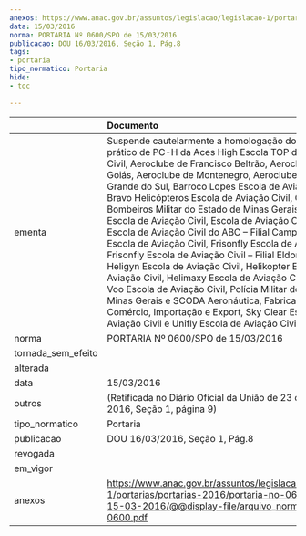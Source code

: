 ```yaml
---
anexos: https://www.anac.gov.br/assuntos/legislacao/legislacao-1/portarias/portarias-2016/portaria-no-0600-spo-de-15-03-2016/@@display-file/arquivo_norma/PA2016-0600.pdf
data: 15/03/2016
norma: PORTARIA Nº 0600/SPO de 15/03/2016
publicacao: DOU 16/03/2016, Seção 1, Pág.8
tags:
- portaria
tipo_normatico: Portaria
hide: 
- toc 
 
---
```


|                    | Documento                                                                                                                                                                                                                                                                                                                                                                                                                                                                                                                                                                                                                                                                                                                                                                                                                                                                                                                              |
|:-------------------|:---------------------------------------------------------------------------------------------------------------------------------------------------------------------------------------------------------------------------------------------------------------------------------------------------------------------------------------------------------------------------------------------------------------------------------------------------------------------------------------------------------------------------------------------------------------------------------------------------------------------------------------------------------------------------------------------------------------------------------------------------------------------------------------------------------------------------------------------------------------------------------------------------------------------------------------|
| ementa             | Suspende cautelarmente a homologação do curso prático de PC-H da Aces High Escola TOP de Aviação Civil, Aeroclube de Francisco Beltrão, Aeroclube de Goiás, Aeroclube de Montenegro, Aeroclube do Rio Grande do Sul, Barroco Lopes Escola de Aviação Civil, Bravo Helicópteros Escola de Aviação Civil, Corpo de Bombeiros Militar do Estado de Minas Gerais, EFAI – Escola de Aviação Civil, Escola de Aviação Civil do ABC, Escola de Aviação Civil do ABC – Filial Campinas, FLY Escola de Aviação Civil, Frisonfly Escola de Aviação Civil, Frisonfly Escola de Aviação Civil – Filial Eldorado do Sul, Heligyn Escola de Aviação Civil, Helikopter Escola de Aviação Civil, Helimaxy Escola de Aviação Civil, Plano de Voo Escola de Aviação Civil, Polícia Militar do Estado de Minas Gerais e SCODA Aeronáutica, Fabricação, Comércio, Importação e Export, Sky Clear Escola de Aviação Civil e Unifly Escola de Aviação Civil. |
| norma              | PORTARIA Nº 0600/SPO de 15/03/2016                                                                                                                                                                                                                                                                                                                                                                                                                                                                                                                                                                                                                                                                                                                                                                                                                                                                                                     |
| tornada_sem_efeito |                                                                                                                                                                                                                                                                                                                                                                                                                                                                                                                                                                                                                                                                                                                                                                                                                                                                                                                                        |
| alterada           |                                                                                                                                                                                                                                                                                                                                                                                                                                                                                                                                                                                                                                                                                                                                                                                                                                                                                                                                        |
| data               | 15/03/2016                                                                                                                                                                                                                                                                                                                                                                                                                                                                                                                                                                                                                                                                                                                                                                                                                                                                                                                             |
| outros             | (Retificada no Diário Oficial da União de 23 de março de 2016, Seção 1, página 9)                                                                                                                                                                                                                                                                                                                                                                                                                                                                                                                                                                                                                                                                                                                                                                                                                                                      |
| tipo_normatico     | Portaria                                                                                                                                                                                                                                                                                                                                                                                                                                                                                                                                                                                                                                                                                                                                                                                                                                                                                                                               |
| publicacao         | DOU 16/03/2016, Seção 1, Pág.8                                                                                                                                                                                                                                                                                                                                                                                                                                                                                                                                                                                                                                                                                                                                                                                                                                                                                                         |
| revogada           |                                                                                                                                                                                                                                                                                                                                                                                                                                                                                                                                                                                                                                                                                                                                                                                                                                                                                                                                        |
| em_vigor           |                                                                                                                                                                                                                                                                                                                                                                                                                                                                                                                                                                                                                                                                                                                                                                                                                                                                                                                                        |
| anexos             | https://www.anac.gov.br/assuntos/legislacao/legislacao-1/portarias/portarias-2016/portaria-no-0600-spo-de-15-03-2016/@@display-file/arquivo_norma/PA2016-0600.pdf                                                                                                                                                                                                                                                                                                                                                                                                                                                                                                                                                                                                                                                                                                                                                                      |